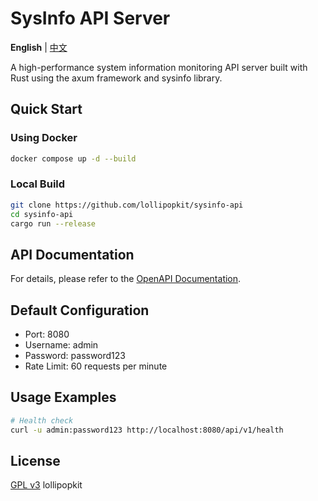 # SysInfo API Server

**English** | [中文](readme-zh.md)

A high-performance system information monitoring API server built with Rust using the axum framework and sysinfo library.

## Quick Start

### Using Docker

```bash
docker compose up -d --build
```

### Local Build

```bash
git clone https://github.com/lollipopkit/sysinfo-api
cd sysinfo-api
cargo run --release
```

## API Documentation

For details, please refer to the [OpenAPI Documentation](docs/api.yaml).

## Default Configuration

- Port: 8080
- Username: admin
- Password: password123
- Rate Limit: 60 requests per minute

## Usage Examples

```bash
# Health check
curl -u admin:password123 http://localhost:8080/api/v1/health
```

## License

[GPL v3](LICENSE) lollipopkit
